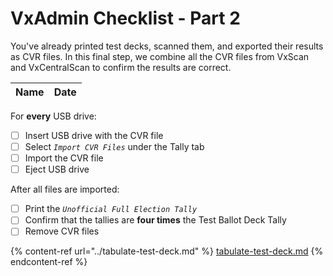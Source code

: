 # VxAdmin Checklist - Part 2

You've already printed test decks, scanned them, and exported their results as CVR files. In this final step, we combine all the CVR files from VxScan and VxCentralScan to confirm the results are correct.&#x20;

| Name | Date |
| ---- | ---- |

For **every** USB drive:

* [ ] Insert USB drive with the CVR file
* [ ] Select _`Import CVR Files`_ under the Tally tab
* [ ] Import the CVR file
* [ ] Eject USB drive

After all files are imported:

* [ ] Print the _`Unofficial Full Election Tally`_
* [ ] Confirm that the tallies are **four times** the Test Ballot Deck Tally
* [ ] Remove CVR files

{% content-ref url="../tabulate-test-deck.md" %}
[tabulate-test-deck.md](../tabulate-test-deck.md)
{% endcontent-ref %}
